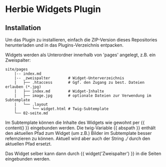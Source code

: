 # Herbie Widgets Plugin

## Installation

Um das Plugin zu installieren, einfach die ZIP-Version dieses Repositories herunterladen und in das Plugins-Verzeichnis entpacken.

Widgets werden als Unterordner innerhalb von 'pages' angelegt, z.B. ein Zweispalter:

    site/pages
        |-- index.md
        |-- _zweispalter        # Widget-Unterverzeichnis
        |   ├── .htaccess       # Ggf. den Zugang zu best. Dateien erlauben (*.jpg)
        |   ├── index.md        # Widget-Inhalte
        |   ├── image.jpg       # optionale Dateien zur Verwendung im Subtemplate
        |   └── .layout
        |       └── widget.html # Twig-Subtemplate
        └── 02-seite.md


Im Subtemplate können die Inhalte des Widgets wie gewohnt per {{ content() }} eingebunden werden.
Die twig-Variable {{ abspath }} enthält den aktuellen Pfad zum Widget (um z.B.) Bilder im Subtemplate besser refernzieren zu können. Aktuell wird aber auch der String *./* durch den aktuellen Pfad ersetzt.

Das Widget selber kann dann durch {{ widget('Zweispalter') }} in die Seiten eingebunden werden.





